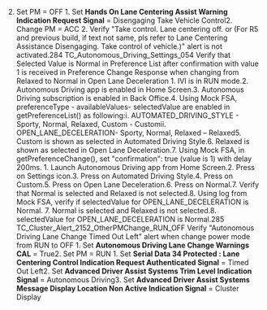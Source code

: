 2. Set PM = OFF 1. Set **Hands On Lane Centering Assist Warning Indication Request Signal** = Disengaging Take Vehicle Control2. Change PM = ACC 2. Verify "Take control. Lane centering off. or (For R5 and previous build, if text not same, pls refer to Lane Centering Assistance Disengaging. Take control of vehicle.)" alert is not activated.284 TC_Autonomous_Driving_Settings_054 Verify that Selected Value is Normal in Preference List after confirmation with value 1 is received in Preference Change Response when changing from Relaxed to Normal in Open Lane Deceleration 1. IVI is in RUN mode.2. Autonomous Driving app is enabled in Home Screen.3. Autonomous Driving subscription is enabled in Back Office.4. Using Mock FSA, preferenceType - availableValues- selectedValue are enabled in getPreferenceList() as following:i. AUTOMATED_DRIVING_STYLE - Sporty, Normal, Relaxed, Custom - Customii. OPEN_LANE_DECELERATION- Sporty, Normal, Relaxed – Relaxed5. Custom is shown as selected in Automated Driving Style.6. Relaxed is shown as selected in Open Lane Deceleration.7. Using Mock FSA, in getPreferenceChange(), set "confirmation": true (value is 1) with delay 200ms. 1. Launch Autonomous Driving app from Home Screen.2. Press on Settings icon.3. Press on Automated Driving Style.4. Press on Custom.5. Press on Open Lane Deceleration.6. Press on Normal.7. Verify that Normal is selected and Relaxed is not selected.8. Using log from Mock FSA, verify if selectedValue for OPEN_LANE_DECELERATION is Normal. 7. Normal is selected and Relaxed is not selected.8. selectedValue for OPEN_LANE_DECELERATION is Normal.285 TC_Cluster_Alert_2152_OtherPMChange_RUN_OFF Verify "Autonomous Driving Lane Change Timed Out Left" alert when change power mode from RUN to OFF 1. Set **Autonomous Driving Lane Change Warnings CAL** = True2. Set PM = RUN 1. Set **Serial Data 34 Protected : Lane Centering Control Indication Request Authenticated Signal** = Timed Out Left2. Set **Advanced Driver Assist Systems Trim Level Indication Signal** = Autonomous Driving3. Set **Advanced Driver Assist Systems Message Display Location Non Active Indication Signal** = Cluster Display